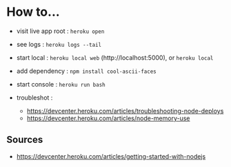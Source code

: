 # How to...

- visit live app root : `heroku open`

- see logs : `heroku logs --tail`

- start local : `heroku local web` (http://localhost:5000), or `heroku local`

- add dependency : `npm install cool-ascii-faces`

- start console : `heroku run bash`

- troubleshot :
    * https://devcenter.heroku.com/articles/troubleshooting-node-deploys
    * https://devcenter.heroku.com/articles/node-memory-use

## Sources

- https://devcenter.heroku.com/articles/getting-started-with-nodejs